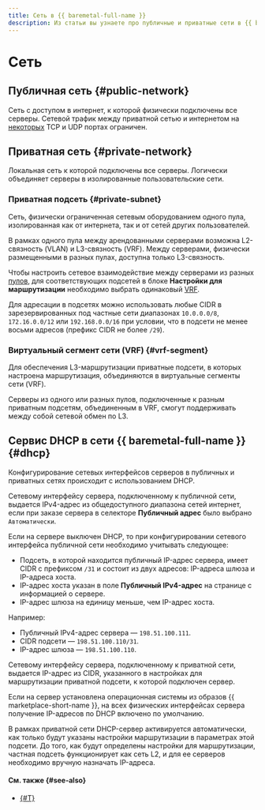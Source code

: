 ```yaml
---
title: Сеть в {{ baremetal-full-name }}
description: Из статьи вы узнаете про публичные и приватные сети в {{ baremetal-full-name }}.
---
```


# Сеть

## Публичная сеть {#public-network}

Сеть c доступом в интернет, к которой физически подключены все серверы. Сетевой трафик между приватной сетью и интернетом на [некоторых](./traffic-restrictions.md) TCP и UDP портах ограничен.

## Приватная сеть {#private-network}

Локальная сеть к которой подключены все серверы. Логически объединяет серверы в изолированные пользовательские сети.

### Приватная подсеть {#private-subnet}

Сеть, физически ограниченная сетевым оборудованием одного пула, изолированная как от интернета, так и от сетей других пользователей.

В рамках одного пула между арендованными серверами возможна L2-связность (VLAN) и L3-связность (VRF).  Между серверами, физически размещенными в разных пулах, доступна только L3-связность.

Чтобы настроить сетевое взаимодействие между серверами из разных [пулов](./servers.md), для соответствующих подсетей в блоке **Настройки для маршрутизации** необходимо выбрать одинаковый [VRF](#vrf-segment).

Для адресации в подсетях можно использовать любые CIDR в зарезервированных под частные сети диапазонах `10.0.0.0/8`, `172.16.0.0/12` или `192.168.0.0/16` при условии, что в подсети не менее восьми адресов (префикс CIDR не более `/29`).

### Виртуальный сегмент сети (VRF) {#vrf-segment}

Для обеспечения L3-маршрутизации приватные подсети, в которых настроена маршрутизация, объединяются в виртуальные сегменты сети (VRF).

Серверы из одного или разных пулов, подключенные к разным приватным подсетям, объединенным в VRF, смогут поддерживать между собой сетевой обмен по L3.

## Сервис DHCP в сети {{ baremetal-full-name }} {#dhcp}

Конфигурирование сетевых интерфейсов серверов в публичных и приватных сетях происходит с использованием DHCP.

Сетевому интерфейсу сервера, подключенному к публичной сети, выдается IPv4-адрес из общедоступного диапазона сетей интернет, если при заказе сервера в селекторе **Публичный адрес** было выбрано `Автоматически`.

Если на сервере выключен DHCP, то при конфигурировании сетевого интерфейса публичной сети необходимо учитывать следующее:
* Подсеть, в которой находится публичный IP-адрес сервера, имеет CIDR с префиксом `/31` и состоит из двух адресов: IP-адреса шлюза и IP-адреса хоста.
* IP-адрес хоста указан в поле **Публичный IPv4-адрес** на странице с информацией о сервере.
* IP-адрес шлюза на единицу меньше, чем IP-адрес хоста.

Например:
* Публичный IPv4-адрес сервера — `198.51.100.111`.
* CIDR подсети — `198.51.100.110/31`.
* IP-адрес шлюза — `198.51.100.110`.

Сетевому интерфейсу сервера, подключенному к приватной сети, выдается IP-адрес из CIDR, указанного в настройках для маршрутизации приватной подсети, к которой подключен сервер.

Если на сервер установлена операционная системы из образов {{ marketplace-short-name }}, на всех физических интерфейсах сервера получение IP-адресов по DHCP включено по умолчанию.

В рамках приватной сети DHCP-сервер активируется автоматически, как только будут указаны настройки маршрутизации в параметрах этой подсети. До того, как будут определены настройки для маршрутизации, частная подсеть функционирует как сеть L2, и для ее серверов необходимо вручную назначать IP-адреса.

#### См. также {#see-also}

* [{#T}](./traffic-restrictions.md)